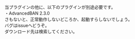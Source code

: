 当プラグインの他に、以下のプラグインが別途必要です。<br>
・AdvancedBAN 2.3.0<br>
さもないと、正常動作しないどころか、起動すらしないでしょう。<br>
バグはissueへどうぞ。<br>
ダウンロード先は検索してください。<br>


